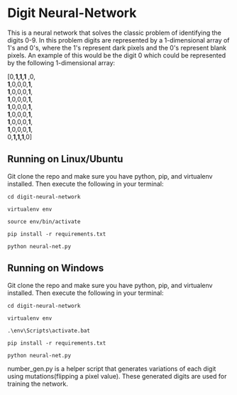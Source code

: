 # Digit Neural-Network

This is a neural network that solves the classic problem of identifying the digits 0-9. In this problem digits are represented by a 1-dimensional array of 1's and 0's, where the 1's represent dark pixels and the 0's represent blank pixels. An example of this would be the digit 0 which could be represented by the following 1-dimensional array:

[0,**1,1,1** ,0,  
**1**,0,0,0,**1**,  
 **1**,0,0,0,**1**,  
 **1**,0,0,0,**1**,  
 **1**,0,0,0,**1**,  
 **1**,0,0,0,**1**,  
 **1**,0,0,0,**1**,  
 **1**,0,0,0,**1**,  
 0,**1,1,1**,0]  

## Running on Linux/Ubuntu

Git clone the repo and make sure you have python, pip, and virtualenv installed. Then execute the following in your terminal:

```
cd digit-neural-network
```
```
virtualenv env
```
```
source env/bin/activate
```
```
pip install -r requirements.txt
```
```
python neural-net.py
```

## Running on Windows

Git clone the repo and make sure you have python, pip, and virtualenv installed. Then execute the following in your terminal:

```
cd digit-neural-network
```
```
virtualenv env
```
```
.\env\Scripts\activate.bat
```
```
pip install -r requirements.txt
```
```
python neural-net.py
```

number_gen.py is a helper script that generates variations of each digit using mutations(flipping a pixel value). These generated digits are used for training the network.
